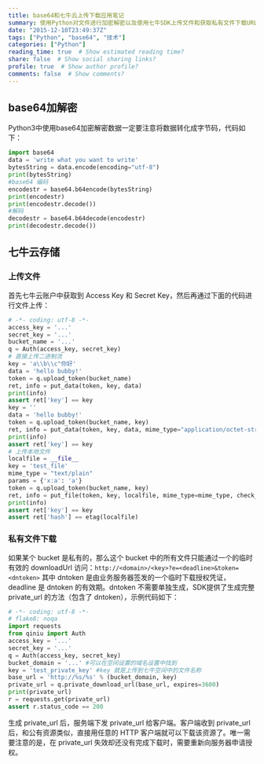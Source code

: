 ```yaml
---
title: base64和七牛云上传下载应用笔记
summary: 使用Python对文件进行加密解密以及使用七牛SDK上传文件和获取私有文件下载URL
date: "2015-12-10T23:49:37Z"
tags: ["Python", "base64", "技术"]
categories: ["Python"]
reading_time: true  # Show estimated reading time?
share: false  # Show social sharing links?
profile: true  # Show author profile?
comments: false  # Show comments?
---
```

## base64加解密
Python3中使用base64加密解密数据一定要注意将数据转化成字节码，代码如下：
``` python
import base64
data = 'write what you want to write'
bytesString = data.encode(encoding="utf-8")
print(bytesString)
#base64 编码
encodestr = base64.b64encode(bytesString)
print(encodestr)
print(encodestr.decode())
#解码
decodestr = base64.b64decode(encodestr)
print(decodestr.decode())
```
## 七牛云存储
### 上传文件
首先七牛云账户中获取到 Access Key 和 Secret Key，然后再通过下面的代码进行文件上传：
``` python
# -*- coding: utf-8 -*-
access_key = '...'
secret_key = '...'
bucket_name = '...'
q = Auth(access_key, secret_key)
# 直接上传二进制流
key = 'a\\b\\c"你好'
data = 'hello bubby!'
token = q.upload_token(bucket_name)
ret, info = put_data(token, key, data)
print(info)
assert ret['key'] == key
key = ''
data = 'hello bubby!'
token = q.upload_token(bucket_name, key)
ret, info = put_data(token, key, data, mime_type="application/octet-stream", check_crc=True)
print(info)
assert ret['key'] == key
# 上传本地文件
localfile = __file__
key = 'test_file'
mime_type = "text/plain"
params = {'x:a': 'a'}
token = q.upload_token(bucket_name, key)
ret, info = put_file(token, key, localfile, mime_type=mime_type, check_crc=True)
print(info)
assert ret['key'] == key
assert ret['hash'] == etag(localfile)
```
### 私有文件下载
如果某个 bucket 是私有的，那么这个 bucket 中的所有文件只能通过一个的临时有效的 downloadUrl 访问：`http://<domain>/<key>?e=<deadline>&token=<dntoken>`
其中 dntoken 是由业务服务器签发的一个临时下载授权凭证，deadline 是 dntoken 的有效期。dntoken 不需要单独生成，SDK提供了生成完整 private_url 的方法（包含了 dntoken），示例代码如下：
``` python
# -*- coding: utf-8 -*-
# flake8: noqa
import requests
from qiniu import Auth
access_key = '...'
secret_key = '...'
q = Auth(access_key, secret_key)
bucket_domain = '...' #可以在空间设置的域名设置中找到
key = 'test_private_key' #key 就是上传到七牛空间中的文件名称
base_url = 'http://%s/%s' % (bucket_domain, key)
private_url = q.private_download_url(base_url, expires=3600)
print(private_url)
r = requests.get(private_url)
assert r.status_code == 200
```
生成 private_url 后，服务端下发 private_url 给客户端。客户端收到 private_url 后，和公有资源类似，直接用任意的 HTTP 客户端就可以下载该资源了。唯一需要注意的是，在 private_url 失效却还没有完成下载时，需要重新向服务器申请授权。
